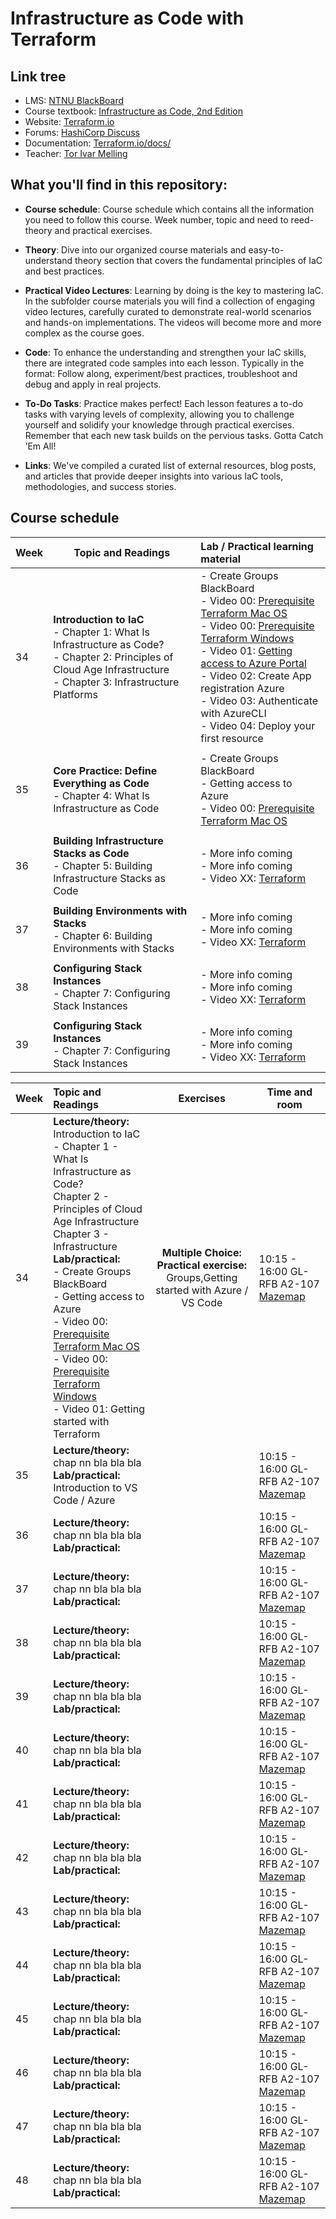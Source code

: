 # Infrastructure as Code with Terraform

## Link tree
- LMS: [NTNU BlackBoard](https://ntnu.blackboard.com)
- Course textbook: [Infrastructure as Code, 2nd Edition](https://www.oreilly.com/library/view/infrastructure-as-code/9781098114664/)
- Website: [Terraform.io](https://www.terraform.io)
- Forums: [HashiCorp Discuss](https://discuss.hashicorp.com/c/terraform-core)
- Documentation: [Terraform.io/docs/](https://www.terraform.io/docs/)
- Teacher: [Tor Ivar Melling](https://innsida.ntnu.no/person/melling)

## What you'll find in this repository:

- **Course schedule**: Course schedule which contains all the information you need to follow this course. Week number, topic and need to reed-theory and practical exercises.

- **Theory**: Dive into our organized course materials and easy-to-understand theory section that covers the fundamental principles of IaC and best practices. 

- **Practical Video Lectures**: Learning by doing is the key to mastering IaC. In the subfolder course materials you will find a collection of engaging video lectures, carefully curated to demonstrate real-world scenarios and hands-on implementations. The videos will become more and more complex as the course goes. 

- **Code**: To enhance the understanding and strengthen your IaC skills, there are  integrated code samples into each lesson. Typically in the format: Follow along, experiment/best practices, troubleshoot and debug and apply in real projects.

- **To-Do Tasks**: Practice makes perfect! Each lesson features a to-do tasks with varying levels of complexity, allowing you to challenge yourself and solidify your knowledge through practical exercises. Remember that each new task builds on the pervious tasks. Gotta Catch ’Em All!

- **Links**: We've compiled a curated list of external resources, blog posts, and articles that provide deeper insights into various IaC tools, methodologies, and success stories.

## Course schedule

| Week | Topic and Readings | Lab / Practical learning material |
| :-- | ------------------------------ | :-------------- |
| 34 | **Introduction to IaC** <br> - Chapter 1: What Is Infrastructure as Code? <br> - Chapter 2: Principles of Cloud Age Infrastructure <br> - Chapter 3: Infrastructure Platforms <br> | - Create Groups BlackBoard <br> - Video 00: [Prerequisite Terraform Mac OS](https://youtu.be/xO5plkJWQSw) <br> - Video 00: [Prerequisite Terraform Windows](https://youtu.be/DTi2jZu8Cok) <br> - Video 01: [Getting access to Azure Portal](https://youtu.be/Cbsj0xI8MRA) <br> - Video 02: Create App registration Azure <br> - Video 03: Authenticate with AzureCLI <br> - Video 04: Deploy your first resource |
|||
| 35 | **Core Practice: Define Everything as Code** <br> - Chapter 4: What Is Infrastructure as Code <br> | - Create Groups BlackBoard <br> - Getting access to Azure <br> - Video 00: [Prerequisite Terraform Mac OS](https://youtu.be/xO5plkJWQSw) <br> |
|||
| 36 | **Building Infrastructure Stacks as Code** <br> - Chapter 5: Building Infrastructure Stacks as Code <br> | - More info coming <br> - More info coming <br> - Video XX: [Terraform ](https://URL.COM) <br>|
|||
| 37 | **Building Environments with Stacks** <br> - Chapter 6: Building Environments with Stacks | - More info coming <br> - More info coming <br> - Video XX: [Terraform ](https://URL.COM) <br>|
|||
| 38 | **Configuring Stack Instances** <br> - Chapter 7: Configuring Stack Instances <br> | - More info coming <br> - More info coming <br> - Video XX: [Terraform ](https://URL.COM) <br>|
|||
| 39 | **Configuring Stack Instances** <br> - Chapter 7: Configuring Stack Instances <br> | - More info coming <br> - More info coming <br> - Video XX: [Terraform ](https://URL.COM) <br>|






| Week | Topic and Readings | Exercises | Time and room |
| -- | :--------------------------------------- | :---: | --- |
| 34 | **Lecture/theory:** Introduction to IaC <br> - Chapter 1 - What Is Infrastructure as Code? <br> Chapter 2 - Principles of Cloud Age Infrastructure <br> Chapter 3 - Infrastructure <br> **Lab/practical: <br>** - Create Groups BlackBoard <br> - Getting access to Azure <br> - Video 00: [Prerequisite Terraform Mac OS](https://youtu.be/xO5plkJWQSw) <br> - Video 00: [Prerequisite Terraform Windows](https://youtu.be/DTi2jZu8Cok) <br> - Video 01: Getting started with Terraform <br> | **Multiple Choice:** <br> **Practical exercise:** Groups,Getting started with Azure / VS Code | 10:15 - 16:00 GL-RFB A2-107 [Mazemap](https://link.mazemap.com/PzQY8bTJ) |
| 35 | **Lecture/theory:** chap nn bla bla bla<br> **Lab/practical:** Introduction to VS Code / Azure |  | 10:15 - 16:00 GL-RFB A2-107 [Mazemap](https://link.mazemap.com/PzQY8bTJ) |
| 36 | **Lecture/theory:** chap nn bla bla bla<br> **Lab/practical:**  |  | 10:15 - 16:00 GL-RFB A2-107 [Mazemap](https://link.mazemap.com/PzQY8bTJ) |
| 37 | **Lecture/theory:** chap nn bla bla bla<br> **Lab/practical:**  |  | 10:15 - 16:00 GL-RFB A2-107 [Mazemap](https://link.mazemap.com/PzQY8bTJ) |
| 38 | **Lecture/theory:** chap nn bla bla bla<br> **Lab/practical:**  |  | 10:15 - 16:00 GL-RFB A2-107 [Mazemap](https://link.mazemap.com/PzQY8bTJ) |
| 39 | **Lecture/theory:** chap nn bla bla bla<br> **Lab/practical:**  |  | 10:15 - 16:00 GL-RFB A2-107 [Mazemap](https://link.mazemap.com/PzQY8bTJ) |
| 40 | **Lecture/theory:** chap nn bla bla bla<br> **Lab/practical:**  |  | 10:15 - 16:00 GL-RFB A2-107 [Mazemap](https://link.mazemap.com/PzQY8bTJ) |
| 41 | **Lecture/theory:** chap nn bla bla bla<br> **Lab/practical:**  |  | 10:15 - 16:00 GL-RFB A2-107 [Mazemap](https://link.mazemap.com/PzQY8bTJ) |
| 42 | **Lecture/theory:** chap nn bla bla bla<br> **Lab/practical:**  |  | 10:15 - 16:00 GL-RFB A2-107 [Mazemap](https://link.mazemap.com/PzQY8bTJ) |
| 43 | **Lecture/theory:** chap nn bla bla bla<br> **Lab/practical:**  |  | 10:15 - 16:00 GL-RFB A2-107 [Mazemap](https://link.mazemap.com/PzQY8bTJ) |
| 44 | **Lecture/theory:** chap nn bla bla bla<br> **Lab/practical:**  |  | 10:15 - 16:00 GL-RFB A2-107 [Mazemap](https://link.mazemap.com/PzQY8bTJ) |
| 45 | **Lecture/theory:** chap nn bla bla bla<br> **Lab/practical:**  |  | 10:15 - 16:00 GL-RFB A2-107 [Mazemap](https://link.mazemap.com/PzQY8bTJ) |
| 46 | **Lecture/theory:** chap nn bla bla bla<br> **Lab/practical:**  |  | 10:15 - 16:00 GL-RFB A2-107 [Mazemap](https://link.mazemap.com/PzQY8bTJ) |
| 47 | **Lecture/theory:** chap nn bla bla bla<br> **Lab/practical:**  |  | 10:15 - 16:00 GL-RFB A2-107 [Mazemap](https://link.mazemap.com/PzQY8bTJ) |
| 48 | **Lecture/theory:** chap nn bla bla bla<br> **Lab/practical:**  |  | 10:15 - 16:00 GL-RFB A2-107 [Mazemap](https://link.mazemap.com/PzQY8bTJ) |

